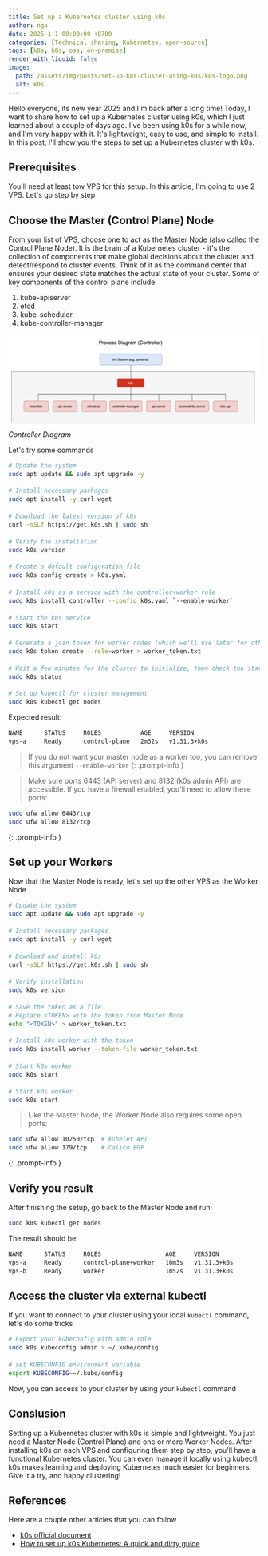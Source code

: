 ```yaml
---
title: Set up a Kubernetes cluster using k0s
author: nga
date: 2025-1-1 00:00:00 +0700
categories: [Technical sharing, Kubernetes, open-source]
tags: [k0s, k8s, oss, on-premise]
render_with_liquid: false
image:
  path: /assets/img/posts/set-up-k8s-cluster-using-k0s/k0s-logo.png
  alt: k0s
---
```


Hello everyone, its new year 2025 and I'm back after a long time! Today, I want to share how to set up a Kubernetes cluster using k0s, which I just learned about a couple of days ago. I've been using k0s for a while now, and I'm very happy with it. It's lightweight, easy to use, and simple to install. In this post, I'll show you the steps to set up a Kubernetes cluster with k0s.

## Prerequisites
You'll need at least tow VPS for this setup. In this article, I'm going to use 2 VPS. Let's go step by step

## Choose the Master (Control Plane) Node

From your list of VPS, choose one to act as the Master Node (also called the Control Plane Node). It is the brain of a Kubernetes cluster - it's the collection of components that make global decisions about the cluster and detect/respond to cluster events. Think of it as the command center that ensures your desired state matches the actual state of your cluster.
Some of key components of the control plane include:
1. kube-apiserver
2. etcd
3. kube-scheduler
4. kube-controller-manager


![Controller](/assets/img/posts/set-up-k8s-cluster-using-k0s/control-plane-process-diagram.png)
_Controller Diagram_

Let's try some commands

```bash
# Update the system
sudo apt update && sudo apt upgrade -y

# Install necessary packages
sudo apt install -y curl wget

# Download the latest version of k0s
curl -sSLf https://get.k0s.sh | sudo sh

# Verify the installation
sudo k0s version

# Create a default configuration file
sudo k0s config create > k0s.yaml

# Install k0s as a service with the controller+worker role
sudo k0s install controller --config k0s.yaml `--enable-worker`

# Start the k0s service
sudo k0s start

# Generate a join token for worker nodes (which we'll use later for other vps)
sudo k0s token create --role=worker > worker_token.txt

# Wait a few minutes for the cluster to initialize, then check the status
sudo k0s status

# Set up kubectl for cluster management
sudo k0s kubectl get nodes
```

Expected result:
```bash
NAME      STATUS     ROLES           AGE     VERSION
vps-a     Ready      control-plane   2m32s   v1.31.3+k0s
```

> If you do not want your master node as a worker too, you can remove this argument `--enable-worker`
{: .prompt-info }

> Make sure ports 6443 (API server) and 8132 (k0s admin API) are accessible. If you have a firewall enabled, you'll need to allow these ports:
```bash
sudo ufw allow 6443/tcp
sudo ufw allow 8132/tcp
```
{: .prompt-info }


## Set up your Workers

Now that the Master Node is ready, let's set up the other VPS as the Worker Node

```bash
# Update the system
sudo apt update && sudo apt upgrade -y

# Install necessary packages
sudo apt install -y curl wget

# Download and install k0s
curl -sSLf https://get.k0s.sh | sudo sh

# Verify installation
sudo k0s version

# Save the token as a file
# Replace <TOKEN> with the token from Master Node
echo "<TOKEN>" > worker_token.txt

# Install k0s worker with the token
sudo k0s install worker --token-file worker_token.txt

# Start k0s worker
sudo k0s start

# Start k0s worker
sudo k0s start
```

> 	Like the Master Node, the Worker Node also requires some open ports:
```bash
sudo ufw allow 10250/tcp  # kubelet API
sudo ufw allow 179/tcp    # Calico BGP
```
{: .prompt-info }


## Verify you result

After finishing the setup, go back to the Master Node and run:
```bash
sudo k0s kubectl get nodes
```

The result should be:

```bash
NAME      STATUS     ROLES                  AGE     VERSION
vps-a     Ready      control-plane+worker   10m3s   v1.31.3+k0s
vps-b     Ready      worker                 1m52s   v1.31.3+k0s
```

## Access the cluster via external kubectl

If you want to connect to your cluster using your local `kubectl` command, let's do some tricks

```bash
# Export your kubeconfig with admin role
sudo k0s kubeconfig admin > ~/.kube/config

# set KUBECONFIG environment variable
export KUBECONFIG=~/.kube/config
```

Now, you can access to your cluster by using your `kubectl` command


## Conslusion

Setting up a Kubernetes cluster with k0s is simple and lightweight. You just need a Master Node (Control Plane) and one or more Worker Nodes. After installing k0s on each VPS and configuring them step by step, you'll have a functional Kubernetes cluster. You can even manage it locally using kubectl. k0s makes learning and deploying Kubernetes much easier for beginners. Give it a try, and happy clustering!

## References

Here are a couple other articles that you can follow
- [k0s official document](https://docs.k0sproject.io/head/)
- [How to set up k0s Kubernetes: A quick and dirty guide](https://www.mirantis.com/blog/how-to-set-up-k0s-kubernetes-a-quick-and-dirty-guide/)

